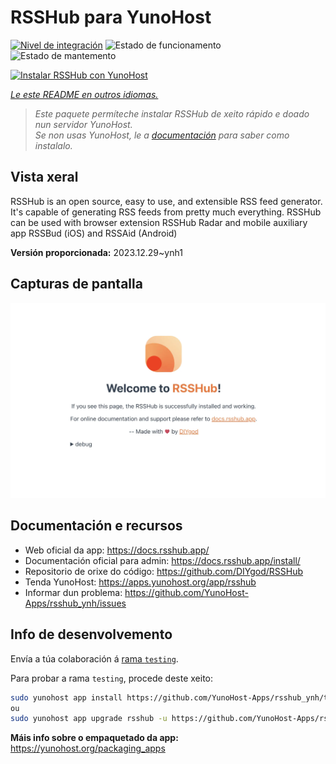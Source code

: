 <!--
NOTA: Este README foi creado automáticamente por <https://github.com/YunoHost/apps/tree/master/tools/readme_generator>
NON debe editarse manualmente.
-->

# RSSHub para YunoHost

[![Nivel de integración](https://dash.yunohost.org/integration/rsshub.svg)](https://ci-apps.yunohost.org/ci/apps/rsshub/) ![Estado de funcionamento](https://ci-apps.yunohost.org/ci/badges/rsshub.status.svg) ![Estado de mantemento](https://ci-apps.yunohost.org/ci/badges/rsshub.maintain.svg)

[![Instalar RSSHub con YunoHost](https://install-app.yunohost.org/install-with-yunohost.svg)](https://install-app.yunohost.org/?app=rsshub)

*[Le este README en outros idiomas.](./ALL_README.md)*

> *Este paquete permíteche instalar RSSHub de xeito rápido e doado nun servidor YunoHost.*  
> *Se non usas YunoHost, le a [documentación](https://yunohost.org/install) para saber como instalalo.*

## Vista xeral

RSSHub is an open source, easy to use, and extensible RSS feed generator. It's capable of generating RSS feeds from pretty much everything. RSSHub can be used with browser extension RSSHub Radar and mobile auxiliary app RSSBud (iOS) and RSSAid (Android)


**Versión proporcionada:** 2023.12.29~ynh1

## Capturas de pantalla

![Captura de pantalla de RSSHub](./doc/screenshots/screenshot.png)

## Documentación e recursos

- Web oficial da app: <https://docs.rsshub.app/>
- Documentación oficial para admin: <https://docs.rsshub.app/install/>
- Repositorio de orixe do código: <https://github.com/DIYgod/RSSHub>
- Tenda YunoHost: <https://apps.yunohost.org/app/rsshub>
- Informar dun problema: <https://github.com/YunoHost-Apps/rsshub_ynh/issues>

## Info de desenvolvemento

Envía a túa colaboración á [rama `testing`](https://github.com/YunoHost-Apps/rsshub_ynh/tree/testing).

Para probar a rama `testing`, procede deste xeito:

```bash
sudo yunohost app install https://github.com/YunoHost-Apps/rsshub_ynh/tree/testing --debug
ou
sudo yunohost app upgrade rsshub -u https://github.com/YunoHost-Apps/rsshub_ynh/tree/testing --debug
```

**Máis info sobre o empaquetado da app:** <https://yunohost.org/packaging_apps>

